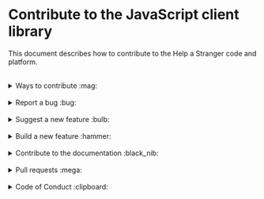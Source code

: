 # Contribute to the JavaScript client library

This document describes how to contribute to the Help a Stranger code and platform.

<br>

<details>
<summary>Ways to contribute :mag:</summary>
<br>

To contribute to this repo on GitHub, you can:

- Report a bug
- Suggest a new feature
- Build a new feature
- Contribute to the documentation
- Contribute to the tests
</details>

<br>

<details>
<summary>Report a bug :bug:</summary>
<br>

This section guides you through reporting a bug. Following these guidelines helps maintainers and the community understand the bug, reproduce the behavior, and find related bugs.

### Before reporting a bug

Please check the following list:

- **Do not open a GitHub issue for security vulnerabilities**, instead, please contact us [here](mailto:info@helpastranger.net).

- **Ensure the bug was not already reported** by searching on GitHub under [**Issues**](https://github.com/zwonk/helpastranger/issues). If the bug has already been reported **and the issue is still open**, add a comment to the existing issue instead of opening a new one. You can also find related issues by their [label](https://github.com/zwonk/helpastranger/labels?page=1&sort=name-asc).

**Note:** If you find a **Closed** issue that seems similar to what you're experiencing, open a new issue and include a link to the original issue in the body of your new one.

### Submitting A Bug Report

To report a bug, [open a new issue](https://github.com/zwonk/helpastranger/issues/new), and be sure to include as many details as possible, using the template.

**Note:** Minor changes such as fixing a typo can but do not need an open issue.

If you also want to fix the bug, submit a [pull request](#pull-requests) and reference the issue.
</details>

<br>

<details>
<summary>Suggest a new feature :bulb:</summary>
<br>

This section guides you through suggesting a new feature. Following these guidelines helps maintainers and the community collaborate to find the best possible way forward with your suggestion.

### Before suggesting a new feature

**Ensure the feature has not already been suggested** by searching on GitHub under [**Issues**](https://github.com/repo/issues).

### Suggesting a new feature

To suggest a new feature open an issue.

</details>

<br>

<details>
<summary>Build a new feature :hammer:</summary>
<br>

This section guides you through building a new feature. Following these guidelines helps give your feature the best chance of being approved and merged.

### Before building a new feature

Make sure to receive approval on the issue before building the feature. Otherwise your pull request regarding that feature might never be approved.

### Building a new feature

To build a new feature, check out a new branch based on the `next` branch, and be sure to consider the following:

- If the feature is in `server/api`, make sure to document it, using [JSDoc](https://jsdoc.app/) code comments

</details>

<br>

<details>
<summary>Contribute to the documentation :black_nib:</summary>
<br>

Feel free to attach files inside a documentation folder that further explain the workings of your contribution or the main code.
</details>

<br>

<details>
<summary>Pull requests :mega:</summary>
<br>

This section guides you through submitting a pull request (PR). Following these guidelines helps give your PR the best chance of being approved and merged.

### Before submitting a pull request

When creating a pull request, please follow these steps to have your contribution considered by the maintainers:

- A pull request should have only one concern (for example one feature or one bug). If a PR addresses more than one concern, it should be split into two or more PRs.

### Submitting a pull request

The following is a typical workflow for submitting a new pull request:

1. Fork this repository
2. Create a new branch based on your fork
3. Commit changes and push them to your fork
4. Create a pull request against the `next` branch

If the maintainer approves the PR, it will be merged.

**Note:** Reviewers may ask you to complete additional work, tests, or other changes before your pull request can be approved and merged.
</details>

<br>

<details>
<summary>Code of Conduct :clipboard:</summary>
<br>

This project and everyone participating in it is governed by the [Code of Conduct](CODE_OF_CONDUCT.md).
